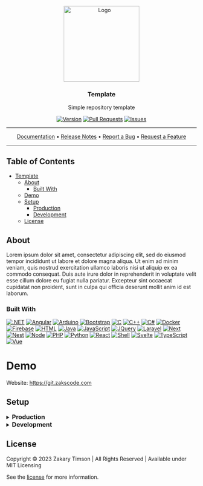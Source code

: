 <!-- Header -->
<div id="top" align="center">
  <br />
  
  <!-- Logo -->
  <img src="https://git.zakscode.com/repo-avatars/2b4ee6ba1f2e2618bf7694e4a52fb56d1d0ea6abafa2dcbe496ab786b86d5a76" alt="Logo" width="200" height="200">

  <!-- Title -->
  ### Template
  
  <!-- Description -->
  Simple repository template

  <!-- Repo badges -->
  [![Version](https://img.shields.io/badge/dynamic/json.svg?label=Version&style=for-the-badge&url=https://git.zakscode.com/api/v1/repos/ztimson/template/tags&query=$[0].name)](https://git.zakscode.com/ztimson/template/tags)
  [![Pull Requests](https://img.shields.io/badge/dynamic/json.svg?label=Pull%20Requests&style=for-the-badge&url=https://git.zakscode.com/api/v1/repos/ztimson/template&query=open_pr_counter)](https://git.zakscode.com/ztimson/template/pulls)
  [![Issues](https://img.shields.io/badge/dynamic/json.svg?label=Issues&style=for-the-badge&url=https://git.zakscode.com/api/v1/repos/ztimson/template&query=open_issues_count)](https://git.zakscode.com/ztimson/template/issues)

  <!-- Links -->
  ---
  <div>
    <a href="https://git.zakscode.com/ztimson/template/wiki" target="_blank">Documentation</a>
    • <a href="https://git.zakscode.com/ztimson/template/releases" target="_blank">Release Notes</a>
    • <a href="https://git.zakscode.com/ztimson/template/issues/new?template=.github%2fissue_template%2fbug.md" target="_blank">Report a Bug</a>
    • <a href="https://git.zakscode.com/ztimson/template/issues/new?template=.github%2fissue_template%2fenhancement.md" target="_blank">Request a Feature</a>
  </div>

  ---
</div>

## Table of Contents
- [Template](#top)
  - [About](#about)
    - [Built With](#built-with)
  - [Demo](#demo)
  - [Setup](#setup)
    - [Production](#production)
    - [Development](#development)
  - [License](#license)

## About

Lorem ipsum dolor sit amet, consectetur adipiscing elit, sed do eiusmod tempor incididunt ut labore et dolore magna aliqua. Ut enim ad minim veniam, quis nostrud exercitation ullamco laboris nisi ut aliquip ex ea commodo consequat. Duis aute irure dolor in reprehenderit in voluptate velit esse cillum dolore eu fugiat nulla pariatur. Excepteur sint occaecat cupidatat non proident, sunt in culpa qui officia deserunt mollit anim id est laborum.

### Built With
[![.NET](https://img.shields.io/badge/.NET-512BD4?style=for-the-badge&logo=dotnet)](https://dotnet.microsoft.com/)
[![Angular](https://img.shields.io/badge/Angular-DD0031?style=for-the-badge&logo=angular)](https://angular.io/)
[![Arduino](https://img.shields.io/badge/Arduino-00878F?style=for-the-badge&logo=arduino&logoColor=white)](https://www.arduino.cc/)
[![Bootstrap](https://img.shields.io/badge/Bootstrap-563D7C?style=for-the-badge&logo=bootstrap&logoColor=white)](https://getbootstrap.com)
[![C](https://img.shields.io/badge/C-A8B9CC?style=for-the-badge&logo=c&logoColor=ffffff)](https://en.cppreference.com/w/c/language)
[![C++](https://img.shields.io/badge/C%2B%2B-00599C?style=for-the-badge&logo=cplusplus)](https://cplusplus.com/)
[![C#](https://img.shields.io/badge/C%23-239120?style=for-the-badge&logo=csharp)](https://dotnet.microsoft.com/)
[![Docker](https://img.shields.io/badge/Docker-384d54?style=for-the-badge&logo=docker)](https://docker.com/)
[![Firebase](https://img.shields.io/badge/Firebase-FFFFFF?style=for-the-badge&logo=firebase)](https://firebase.google.com/)
[![HTML](https://img.shields.io/badge/HTML-FFFFFF?style=for-the-badge&logo=html5)](https://developer.mozilla.org/en-US/docs/Glossary/HTML)
[![Java](https://img.shields.io/badge/Java-5382A1?style=for-the-badge&logo=coffeescript&logoColor=F8981D)](https://java.com/)
[![JavaScript](https://img.shields.io/badge/JavaScript-000000?style=for-the-badge&logo=javascript)](https://javascript.com/)
[![JQuery](https://img.shields.io/badge/jQuery-0769AD?style=for-the-badge&logo=jquery)](https://jquery.com )
[![Laravel](https://img.shields.io/badge/Laravel-6C6C6C?style=for-the-badge&logo=laravel)](https://laravel.com)
[![Next](https://img.shields.io/badge/next.js-000000?style=for-the-badge&logo=nextdotjs)](https://nextjs.org/)
[![Nest](https://img.shields.io/badge/nestjs-E0234E?style=for-the-badge&logo=nestjs)](https://nestjs.com/)
[![Node](https://img.shields.io/badge/Node.js-000000?style=for-the-badge&logo=nodedotjs)](https://nodejs.org/)
[![PHP](https://img.shields.io/badge/PHP-474A8A?style=for-the-badge&logo=php&logoColor=white)](https://www.php.net/)
[![Python](https://img.shields.io/badge/Python-FFD43B?style=for-the-badge&logo=python)](https://www.python.org/)
[![React](https://img.shields.io/badge/React-20232A?style=for-the-badge&logo=react)](https://reactjs.org/)
[![Shell](https://img.shields.io/badge/Shell-000000?style=for-the-badge&logo=windowsterminal&logoColor=00ff00)](https://en.wikipedia.org/wiki/Shell_script)
[![Svelte](https://img.shields.io/badge/Svelte-4A4A55?style=for-the-badge&logo=svelte)](https://svelte.dev/)
[![TypeScript](https://img.shields.io/badge/TypeScript-3178C6?style=for-the-badge&logo=typescript&logoColor=white)](https://typescriptlang.org/)
[![Vue](https://img.shields.io/badge/Vue.js-35495E?style=for-the-badge&logo=vuedotjs)](https://vuejs.org/)

# Demo

Website: https://git.zakscode.com

## Setup

<details>
<summary>
  <h3 id="production" style="display: inline">
    Production
  </h3>
</summary>

#### Prerequisites
- [Docker](https://docs.docker.com/install/)

#### Instructions
1. Run the docker image: `docker run -p 80:80 git.zakscode.com/ztimson/template:latest`
2. Open [http://localhost](http://localhost)
</details>

<details>
<summary>
  <h3 id="development" style="display: inline">
    Development
  </h3>
</summary>

#### Prerequisites
- [Node.js](https://nodejs.org/en/download)

#### Instructions
1. Install the dependencies: `npm install`
2. Start the Angular server: `npm run start`
3. Open [http://localhost:4200](http://localhost:4200)

</details>

## License
Copyright © 2023 Zakary Timson | All Rights Reserved | Available under MIT Licensing

See the [license](./LICENSE) for more information.
